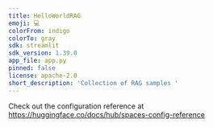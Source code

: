 ```yaml
---
title: HelloWorldRAG
emoji: 💻
colorFrom: indigo
colorTo: gray
sdk: streamlit
sdk_version: 1.39.0
app_file: app.py
pinned: false
license: apache-2.0
short_description: 'Collection of RAG samples '
---
```


Check out the configuration reference at https://huggingface.co/docs/hub/spaces-config-reference
